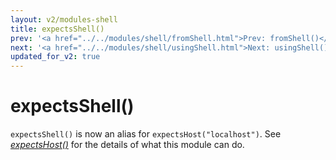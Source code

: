 ```yaml
---
layout: v2/modules-shell
title: expectsShell()
prev: '<a href="../../modules/shell/fromShell.html">Prev: fromShell()</a>'
next: '<a href="../../modules/shell/usingShell.html">Next: usingShell()</a>'
updated_for_v2: true
---
```


# expectsShell()

`expectsShell()` is now an alias for `expectsHost("localhost")`. See _[expectsHost()](../host/expectsHost.html)_ for the details of what this module can do.